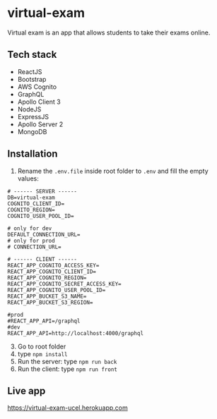 # virtual-exam
Virtual exam is an app that allows students to take their exams online. 

## Tech stack
- ReactJS
- Bootstrap
- AWS Cognito
- GraphQL
- Apollo Client 3
- NodeJS
- ExpressJS
- Apollo Server 2
- MongoDB

## Installation

1. Rename the `.env.file` inside root folder to `.env` and fill the empty values:

```
# ------ SERVER ------ 
DB=virtual-exam
COGNITO_CLIENT_ID=
COGNITO_REGION=
COGNITO_USER_POOL_ID=

# only for dev
DEFAULT_CONNECTION_URL=
# only for prod
# CONNECTION_URL=

# ------ CLIENT ------
REACT_APP_COGNITO_ACCESS_KEY=
REACT_APP_COGNITO_CLIENT_ID=
REACT_APP_COGNITO_REGION=
REACT_APP_COGNITO_SECRET_ACCESS_KEY=
REACT_APP_COGNITO_USER_POOL_ID=
REACT_APP_BUCKET_S3_NAME=
REACT_APP_BUCKET_S3_REGION=

#prod
#REACT_APP_API=/graphql
#dev
REACT_APP_API=http://localhost:4000/graphql
```
 
3. Go to root folder
4. type `npm install`
5. Run the server: type `npm run back`
6. Run the client: type `npm run front`

## Live app
https://virtual-exam-ucel.herokuapp.com

